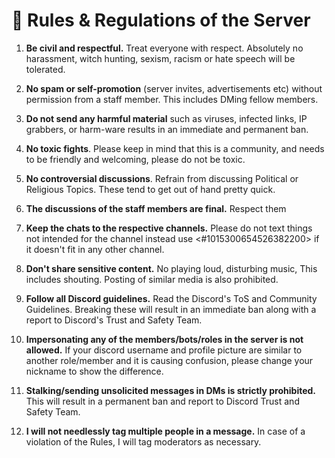 # 📑 Rules & Regulations of the Server

1. **Be civil and respectful.** Treat everyone with respect. Absolutely no harassment, witch hunting, sexism, racism or hate speech will be tolerated.

2. **No spam or self-promotion** (server invites, advertisements etc) without permission from a staff member. This includes DMing fellow members.

3. **Do not send any harmful material** such as viruses, infected links, IP grabbers, or harm-ware results in an immediate and permanent ban.

4. **No toxic fights**. Please keep in mind that this is a community, and needs to be friendly and welcoming, please do not be toxic.

5. **No controversial discussions**. Refrain from discussing Political or Religious Topics. These tend to get out of hand pretty quick.

6. **The discussions of the staff members are final.** Respect them

7. **Keep the chats to the respective channels.** Please do not text things not intended for the channel instead use <#1015300654526382200> if it doesn't fit in any other channel.

8. **Don't share sensitive content.** No playing loud, disturbing music, This includes shouting. Posting of similar media is also prohibited.

9. **Follow all Discord guidelines.** Read the Discord's ToS and Community Guidelines. Breaking these will result in an immediate ban along with a report to Discord's Trust and Safety Team.

10. **Impersonating any of the members/bots/roles in the server is not allowed.** If your discord username and profile picture are similar to another role/member and it is causing confusion, please change your nickname to show the difference.

11. **Stalking/sending unsolicited messages in DMs is strictly prohibited.** This will result in a permanent ban and report to Discord Trust and Safety Team.

12. **I will not needlessly tag multiple people in a message.** In case of a violation of the Rules, I will tag moderators as necessary.
